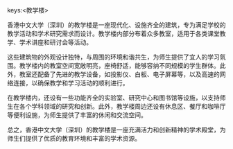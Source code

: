 keys:<教学楼>


香港中文大学（深圳）的教学楼是一座现代化、设施齐全的建筑，专为满足学校的教学活动和学术研究需求而设计。教学楼内部分布着众多教室，适用于各类课堂教学、学术讲座和研讨会等活动。

这些建筑物的外观设计独特，与周围的环境和谐共生，为师生提供了宜人的学习氛围。教学楼内的教室空间宽敞明亮，座椅舒适，能够容纳不同规模的学生群体。此外，教室还配备了先进的教学设备，如投影仪、白板、电子屏幕等，以及高速的网络连接，以确保教学和学习活动的顺利进行。

在教学楼内，还设有一些功能齐全的实验室、研究中心和图书馆等设施，以支持师生在各个学科领域的研究和创新。此外，教学楼周边还设有休息区、餐厅和咖啡厅等便利设施，为师生提供了丰富的休闲和交流空间。

总之，香港中文大学（深圳）的教学楼是一座充满活力和创新精神的学术殿堂，为师生们提供了优质的教育环境和丰富的学术资源。